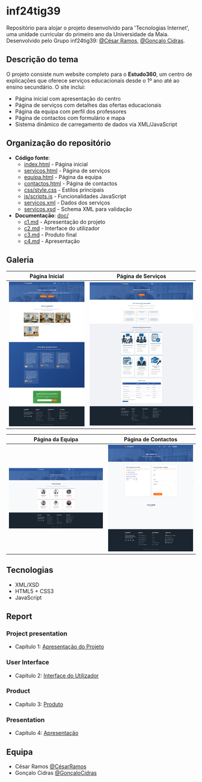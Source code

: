 # inf24tig39

Repositório para alojar o projeto desenvolvido para 'Tecnologias Internet', uma unidade curricular do primeiro ano da Universidade da Maia. Desenvolvido pelo Grupo inf24tig39: [@César Ramos](https://github.com/devCesarRamos), [@Gonçalo Cidras](https://github.com/devCidras).

## Descrição do tema

O projeto consiste num website completo para o **Estudo360**, um centro de explicações que oferece serviços educacionais desde o 1º ano até ao ensino secundário. O site inclui:

- Página inicial com apresentação do centro
- Página de serviços com detalhes das ofertas educacionais
- Página da equipa com perfil dos professores
- Página de contactos com formulário e mapa
- Sistema dinâmico de carregamento de dados via XML/JavaScript

## Organização do repositório

- **Código fonte**:
  - [index.html](index.html) - Página inicial
  - [servicos.html](servicos.html) - Página de serviços
  - [equipa.html](equipa.html) - Página da equipa
  - [contactos.html](contactos.html) - Página de contactos
  - [css/style.css](css/style.css) - Estilos principais
  - [js/scripts.js](js/scripts.js) - Funcionalidades JavaScript
  - [servicos.xml](xml/servicos.xml) - Dados dos serviços
  - [servicos.xsd](xml/servicos.xsd) - Schema XML para validação
- **Documentação**: [doc/](doc/)
  - [c1.md](doc/c1.md) - Apresentação do projeto
  - [c2.md](doc/c2.md) - Interface do utilizador
  - [c3.md](doc/c3.md) - Produto final
  - [c4.md](doc/c4.md) - Apresentação

## Galeria

| Página Inicial                     | Página de Serviços                     |
| ---------------------------------- | -------------------------------------- |
| ![Home](./assets/img/homepage.png) | ![Serviços](./assets/img/servicos.png) |

| Página da Equipa                   | Página de Contactos                      |
| ---------------------------------- | ---------------------------------------- |
| ![Equipa](./assets/img/equipa.png) | ![Contactos](./assets/img/contactos.png) |

## Tecnologias

- XML/XSD
- HTML5 + CSS3
- JavaScript

## Report

### Project presentation

- Capítulo 1: [Apresentação do Projeto](doc/c1.md)

### User Interface

- Capítulo 2: [Interface do Utilizador](doc/c2.md)

### Product

- Capítulo 3: [Produto](doc/c3.md)

### Presentation

- Capítulo 4: [Apresentação](doc/c4.md)

## Equipa

- César Ramos [@CésarRamos](https://github.com/devCesarRamos)
- Gonçalo Cidras [@GonçaloCidras](https://github.com/devCidras)
